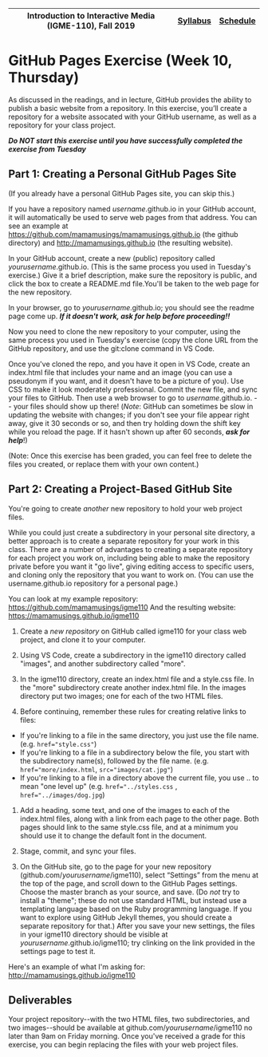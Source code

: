 |<a name="start"></a>Introduction to Interactive Media (IGME-110), Fall 2019 | [Syllabus](https://lawleyfall2019.github.io/110-fall2019/) | [Schedule](https://lawleyfall2019.github.io/110-fall2019/schedule.html#week10) |
|----|----|----|

# GitHub Pages Exercise (Week 10, Thursday)

As discussed in the readings, and in lecture, GitHub provides the ability to publish a basic website from a repository. In this exercise, you’ll create a repository for a  website assocated with your GitHub username, as well as a repository for your class project.</p>

***Do NOT start this exercise until you have successfully completed the exercise from Tuesday***

## Part 1: Creating a Personal GitHub Pages Site
(If you already have a personal GitHub Pages site, you can skip this.)

If you have a repository named *username*.github.io in your GitHub account, it will automatically be used to serve web pages from that address. You can see an example at https://github.com/mamamusings/mamamusings.github.io (the github directory) and http://mamamusings.github.io (the resulting website).

In your GitHub account, create a new (public) repository called *yourusername*.github.io. (This is the same process you used in Tuesday's exercise.) Give it a brief description, make sure the repository is public, and click the box to create a README.md file.You'll be taken to the web page for the new repository. 

In your browser, go to *yourusername*.github.io; you should see the readme page come up. ***If it doesn't work, ask for help before proceeding!!***

Now you need to clone the new repository to your computer, using the same process you used in Tuesday's exercise (copy the clone URL from the GitHub repository, and use the git:clone command in VS Code.
                
Once you've cloned the repo, and you have it open in VS Code, create an index.html file that includes your name and an image (you can use a pseudonym if you want, and it doesn't have to be a picture of you). Use CSS to make it look moderately professional. Commit the new file, and sync your files to GitHub. Then use a web browser to go to *username*.github.io. -- your files should show up there! (*Note*: GitHub can sometimes be slow in updating the website with changes; if you don't see your file appear right away, give it 30 seconds or so, and then try holding down the shift key while you reload the page. If it hasn't shown up after 60 seconds, ***ask for help***!)

(Note: Once this exercise has been graded, you can feel free to delete the files you created, or replace them with your own content.)

## Part 2: Creating a Project-Based GitHub Site
You're going to create *another* new repository to hold your web project files. 

While you could just create a subdirectory in your personal site directory, a better approach is to create a separate repository for your work in this class. There are a number of advantages to creating a separate repository for each project you work on, including being able to make the repository private before you want it "go live", giving editing access to specific users, and cloning only the repository that you want to work on. (You can use the username.github.io repository for a personal page.) 

You can look at my example repository: https://github.com/mamamusings/igme110
And the resulting website: https://mamamusings.github.io/igme110

1. Create a *new repository* on GitHub called igme110 for your class web project, and clone it to your computer. 

1. Using VS Code, create a subdirectory in the igme110 directory called "images", and another subdirectory called "more". 

1. In the igme110 directory, create an index.html file and a style.css file. In the "more" subdirectory create another index.html file. In the images directory put two images; one for each of the two HTML files. 

1. Before continuing, remember these rules for creating relative links to files:
  - If you're linking to a file in the same directory, you just use the file name. (e.g. `href="style.css"`)
  - If you're linking to a file in a subdirectory below the file, you start with the subdirectory name(s), followed by the file name. (e.g. `href="more/index.html`, `src="images/cat.jpg"`)
  - If you're linking to a file in a directory above the current file, you use .. to mean "one level up" (e.g. `href="../styles.css` , `href="../images/dog.jpg`)

1. Add a heading, some text, and one of the images to each of the index.html files, along with a link from each page to the other page. Both pages should link to the same style.css file, and at a minimum you should use it to change the default font in the document.   

1. Stage, commit, and sync your files. 

1. On the GitHub site, go to the page for your new repository (github.com/*yourusername*/igme110), select “Settings” from the menu at the top of the page, and scroll down to the GitHub Pages settings. Choose the master branch as your source, and save. (Do *not* try to install a "theme"; these do not use standard HTML, but instead use a templating language based on the Ruby programming language. If you want to explore using GitHub Jekyll themes, you should create a separate repository for that.) After you save your new settings, the files in your igme110 directory should be visible at *yourusername*.github.io/igme110; try clinking on the link provided in the settings page to test it.

Here's an example of what I'm asking for: http://mamamusings.github.io/igme110

## Deliverables
Your project repository--with the two HTML files, two subdirectories, and two images--should be available at github.com/*yourusername*/igme110 no later than 9am on Friday morning. Once you've received a grade for this exercise, you can begin replacing the files with your web project files. 
